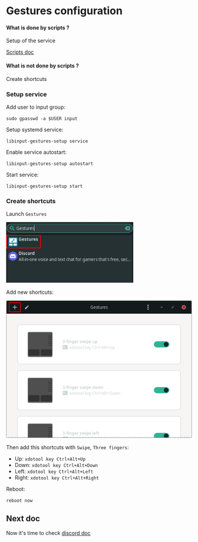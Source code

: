 # Gestures configuration

#### What is done by scripts ?
Setup of the service

[Scripts doc](scripts.md)
#### What is not done by scripts ?
Create shortcuts

### Setup service

Add user to input group:
```
sudo gpasswd -a $USER input
```

Setup systemd service:
```
libinput-gestures-setup service
```

Enable service autostart:
```
libinput-gestures-setup autostart
```

Start service:
```
libinput-gestures-setup start
```

### Create shortcuts

Launch `Gestures`

![Launch Gestures](img/gestures_launch.png)

Add new shortcuts:

![New gesture](img/gestures_add-new.png)

Then add this shortcuts with `Swipe`, `Three fingers`:
- Up: `xdotool key Ctrl+Alt+Up`
- Down: `xdotool key Ctrl+Alt+Down`
- Left: `xdotool key Ctrl+Alt+Left`
- Right: `xdotool key Ctrl+Alt+Right`

Reboot:
```
reboot now
```

## Next doc

Now it's time to check [discord doc](discord.md)
